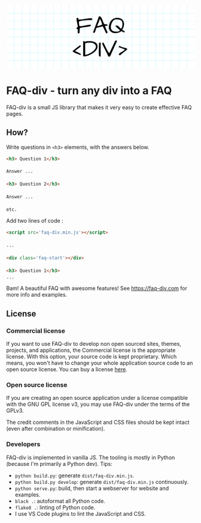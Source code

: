 ![preview](website/img/faqdiv-wide.png)

# FAQ-div - turn any div into a FAQ


FAQ-div is a small JS library that makes it very easy to create effective FAQ pages.


## How?

Write questions in `<h3>` elements, with the answers below.
```html
<h3> Question 1</h3>

Answer ...

<h3> Question 2</h3>

Answer ...

etc.

```

Add two lines of code :
```html
<script src='faq-div.min.js'></script>

...

<div class='faq-start'></div>

<h3> Question 1</h3>
...
```

Bam! A beautiful FAQ with awesome features! See https://faq-div.com for more info and examples.


## License

### Commercial license

If you want to use FAQ-div to develop non open sourced sites, themes, projects, and applications, the Commercial license is the appropriate license. With this option, your source code is kept proprietary. Which means, you won't have to change your whole application source code to an open source license. You can buy a license [here](https://faq-div.com).


### Open source license

If you are creating an open source application under a license compatible with the GNU GPL license v3, you may use FAQ-div under the terms of the GPLv3.

The credit comments in the JavaScript and CSS files should be kept intact (even after combination or minification).


### Developers

FAQ-div is implemented in vanilla JS. The tooling is mostly in Python
(because I'm primarily a Python dev). Tips:

* `python build.py`: generate `dist/faq-div.min.js`.
* `python build.py develop`: generate `dist/faq-div.min.js` continuously.
* `python serve.py`: build, then start a webserver for website and examples.
* `black .`: autoformat all Python code.
* `flake8 .`: linting of Python code.
* I use VS Code plugins to lint the JavaScript and CSS.

